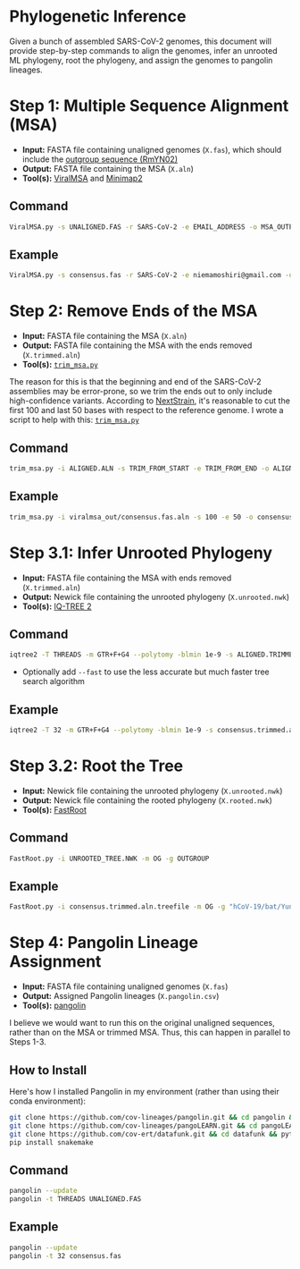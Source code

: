 # Phylogenetic Inference
Given a bunch of assembled SARS-CoV-2 genomes, this document will provide step-by-step commands to align the genomes, infer an unrooted ML phylogeny, root the phylogeny, and assign the genomes to pangolin lineages.

# Step 1: Multiple Sequence Alignment (MSA)
* **Input:** FASTA file containing unaligned genomes (`X.fas`), which should include the [outgroup sequence (RmYN02)](reference_genome/RmYN02.fas)
* **Output:** FASTA file containing the MSA (`X.aln`)
* **Tool(s):** [ViralMSA](https://github.com/niemasd/ViralMSA) and [Minimap2](https://github.com/lh3/minimap2)

## Command
```bash
ViralMSA.py -s UNALIGNED.FAS -r SARS-CoV-2 -e EMAIL_ADDRESS -o MSA_OUTPUT_DIR -t THREADS
```

## Example
```bash
ViralMSA.py -s consensus.fas -r SARS-CoV-2 -e niemamoshiri@gmail.com -o viralmsa_out -t 32
```

# Step 2: Remove Ends of the MSA
* **Input:** FASTA file containing the MSA (`X.aln`)
* **Output:** FASTA file containing the MSA with the ends removed (`X.trimmed.aln`)
* **Tool(s):** [`trim_msa.py`](https://github.com/niemasd/tools/blob/master/trim_msa.py)

The reason for this is that the beginning and end of the SARS-CoV-2 assemblies may be error-prone, so we trim the ends out to only include high-confidence variants. According to [NextStrain](https://github.com/nextstrain/ncov/blob/b61864fba9c5cfd5b5b9a52518f9096a9e631a6e/defaults/parameters.yaml#L75), it's reasonable to cut the first 100 and last 50 bases with respect to the reference genome. I wrote a script to help with this: [`trim_msa.py`](https://github.com/niemasd/tools/blob/master/trim_msa.py)

## Command
```bash
trim_msa.py -i ALIGNED.ALN -s TRIM_FROM_START -e TRIM_FROM_END -o ALIGNED.TRIMMED.ALN
```

## Example
```bash
trim_msa.py -i viralmsa_out/consensus.fas.aln -s 100 -e 50 -o consensus.trimmed.aln
```

# Step 3.1: Infer Unrooted Phylogeny
* **Input:** FASTA file containing the MSA with ends removed (`X.trimmed.aln`)
* **Output:** Newick file containing the unrooted phylogeny (`X.unrooted.nwk`)
* **Tool(s):** [IQ-TREE 2](http://www.iqtree.org/)

## Command
```bash
iqtree2 -T THREADS -m GTR+F+G4 --polytomy -blmin 1e-9 -s ALIGNED.TRIMMED.ALN
```
* Optionally add `--fast` to use the less accurate but much faster tree search algorithm

## Example
```bash
iqtree2 -T 32 -m GTR+F+G4 --polytomy -blmin 1e-9 -s consensus.trimmed.aln
```

# Step 3.2: Root the Tree
* **Input:** Newick file containing the unrooted phylogeny (`X.unrooted.nwk`)
* **Output:** Newick file containing the rooted phylogeny (`X.rooted.nwk`)
* **Tool(s):** [FastRoot](https://github.com/uym2/MinVar-Rooting)

## Command
```bash
FastRoot.py -i UNROOTED_TREE.NWK -m OG -g OUTGROUP
```

## Example
```bash
FastRoot.py -i consensus.trimmed.aln.treefile -m OG -g "hCoV-19/bat/Yunnan/RmYN02/2019|EPI_ISL_412977|2019-06-25"
```

# Step 4: Pangolin Lineage Assignment
* **Input:** FASTA file containing unaligned genomes (`X.fas`)
* **Output:** Assigned Pangolin lineages (`X.pangolin.csv`)
* **Tool(s):** [pangolin](https://github.com/cov-lineages/pangolin)

I believe we would want to run this on the original unaligned sequences, rather than on the MSA or trimmed MSA. Thus, this can happen in parallel to Steps 1-3.

## How to Install
Here's how I installed Pangolin in my environment (rather than using their conda environment):

```bash
git clone https://github.com/cov-lineages/pangolin.git && cd pangolin && python setup.py install && cd .. && rm -rf pangolin
git clone https://github.com/cov-lineages/pangoLEARN.git && cd pangoLEARN && python setup.py install && cd .. && rm -rf pangoLEARN
git clone https://github.com/cov-ert/datafunk.git && cd datafunk && python setup.py install && cd .. && rm -rf datafunk
pip install snakemake
```

## Command
```bash
pangolin --update
pangolin -t THREADS UNALIGNED.FAS
```

## Example
```bash
pangolin --update
pangolin -t 32 consensus.fas
```
